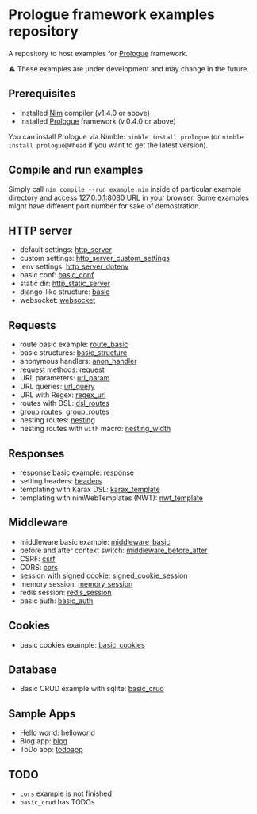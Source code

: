 # Prologue framework examples repository
A repository to host examples for [Prologue](https://github.com/planety/prologue) framework.

⚠️ These examples are under development and may change in the future.

## Prerequisites
- Installed [Nim](https://nim-lang.org/) compiler (v1.4.0 or above)
- Installed [Prologue](https://github.com/planety/prologue) framework (v.0.4.0 or above)

You can install Prologue via Nimble: `nimble install prologue` (or `nimble install prologue@#head` if you want to get the latest version).

## Compile and run examples
Simply call `nim compile --run example.nim` inside of particular example directory and access 127.0.0.1:8080 URL in your browser.
Some examples might have different port number for sake of demostration.

## HTTP server
- default settings: [http_server](http_server)
- custom settings: [http_server_custom_settings](http_server_custom_settings)
- .env settings: [http_server_dotenv](http_server_dotenv)
- basic conf: [basic_conf](basic_conf)
- static dir: [http_static_server](http_static_server)
- django-like structure: [basic](basic)
- websocket: [websocket](websocket)

## Requests
- route basic example: [route_basic](route_basic)
- basic structures: [basic_structure](basic_structure)
- anonymous handlers: [anon_handler](anon_handler)
- request methods: [request](request)
- URL parameters: [url_param](url_param)
- URL queries: [url_query](url_query)
- URL with Regex: [regex_url](regex_url)
- routes with DSL: [dsl_routes](dsl_routes)
- group routes: [group_routes](group_routes)
- nesting routes: [nesting](nesting)
- nesting routes with `with` macro: [nesting_width](nesting_width)

## Responses
- response basic example: [response](response)
- setting headers: [headers](headers)
- templating with Karax DSL: [karax_template](karax_template)
- templating with nimWebTemplates (NWT): [nwt_template](nwt_template)

## Middleware
- middleware basic example: [middleware_basic](middleware_basic)
- before and after context switch: [middleware_before_after](middleware_before_after)
- CSRF: [csrf](csrf)
- CORS: [cors](cors)
- session with signed cookie: [signed_cookie_session](signed_cookie_session)
- memory session: [memory_session](memory_session)
- redis session: [redis_session](redis_session)
- basic auth: [basic_auth](basic_auth)

## Cookies
- basic cookies example: [basic_cookies](basic_cookies)

## Database
- Basic CRUD example with sqlite: [basic_crud](basic_crud)

## Sample Apps
- Hello world: [helloworld](helloworld)
- Blog app: [blog](blog)
- ToDo app: [todoapp](todoapp)

## TODO
- `cors` example is not finished
- `basic_crud` has TODOs
